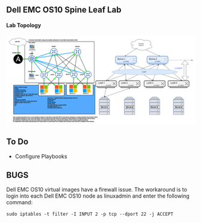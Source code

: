 ## Dell EMC OS10 Spine Leaf Lab 

#### Lab Topology

![](./lab-files/ansible-dellemcos10-lab.png)

## To Do
- Configure Playbooks


## BUGS ##

Dell EMC OS10 virtual images have a firewall issue. The workaround is to login into each Dell EMC OS10 node as linuxadmin and enter the following command:

```
sudo iptables -t filter -I INPUT 2 -p tcp --dport 22 -j ACCEPT
```

